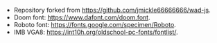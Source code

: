 * Repository forked from https://github.com/jmickle66666666/wad-js.
* Doom font: https://www.dafont.com/doom.font.
* Roboto font: https://fonts.google.com/specimen/Roboto.
* IMB VGA8: https://int10h.org/oldschool-pc-fonts/fontlist/.